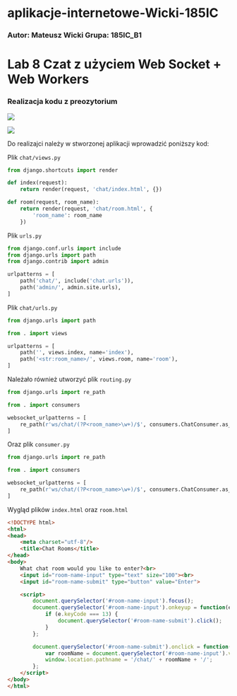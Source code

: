 # aplikacje-internetowe-Wicki-185IC

### Autor: Mateusz Wicki Grupa: 185IC_B1
 
# Lab 8 Czat z użyciem Web Socket + Web Workers

### Realizacja kodu z preozytorium

![](https://i.imgur.com/uC5wq33.png)

![](https://i.imgur.com/KiFoxtP.png)

Do realizajci należy w stworzonej aplikacji wprowadzić poniższy kod:

Plik `chat/views.py`

```python
from django.shortcuts import render

def index(request):
    return render(request, 'chat/index.html', {})

def room(request, room_name):
    return render(request, 'chat/room.html', {
        'room_name': room_name
    })

```

Plik `urls.py` 

```python
from django.conf.urls import include
from django.urls import path
from django.contrib import admin

urlpatterns = [
    path('chat/', include('chat.urls')),
    path('admin/', admin.site.urls),
]
```

Plik `chat/urls.py` 

```python
from django.urls import path

from . import views

urlpatterns = [
    path('', views.index, name='index'),
    path('<str:room_name>/', views.room, name='room'),
]

```

Należało również utworzyć plik  `routing.py` 

```python
from django.urls import re_path

from . import consumers

websocket_urlpatterns = [
    re_path(r'ws/chat/(?P<room_name>\w+)/$', consumers.ChatConsumer.as_asgi()),
]
```

Oraz plik  `consumer.py` 

```python
from django.urls import re_path

from . import consumers

websocket_urlpatterns = [
    re_path(r'ws/chat/(?P<room_name>\w+)/$', consumers.ChatConsumer.as_asgi()),
]
```
Wygląd plików `index.html` oraz `room.html`

```html
<!DOCTYPE html>
<html>
<head>
    <meta charset="utf-8"/>
    <title>Chat Rooms</title>
</head>
<body>
    What chat room would you like to enter?<br>
    <input id="room-name-input" type="text" size="100"><br>
    <input id="room-name-submit" type="button" value="Enter">

    <script>
        document.querySelector('#room-name-input').focus();
        document.querySelector('#room-name-input').onkeyup = function(e) {
            if (e.keyCode === 13) { 
                document.querySelector('#room-name-submit').click();
            }
        };

        document.querySelector('#room-name-submit').onclick = function(e) {
            var roomName = document.querySelector('#room-name-input').value;
            window.location.pathname = '/chat/' + roomName + '/';
        };
    </script>
</body>
</html>
```
